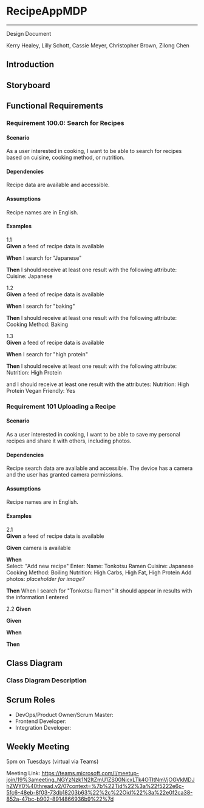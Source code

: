 # RecipeAppMDP

---

Design Document  

Kerry Healey, Lilly Schott, Cassie Meyer, Christopher Brown, Zilong Chen

## Introduction 


## Storyboard


## Functional Requirements

### Requirement 100.0: Search for Recipes

#### Scenario

As a user interested in cooking, I want to be able to search for recipes based on cuisine, cooking method, or nutrition.

#### Dependencies

Recipe data are available and accessible.

#### Assumptions

Recipe names are in English.

#### Examples
1.1  
**Given** a feed of recipe data is available

**When** I search for "Japanese"

**Then** I should receive at least one result with the following attribute:
Cuisine: Japanese


1.2  
**Given** a feed of recipe data is available

**When** I search for "baking"

**Then** I should receive at least one result with the following attribute:
Cooking Method: Baking

1.3  
**Given** a feed of recipe data is available

**When** I search for "high protein" 

**Then** I should receive at least one result with the following attribute:
Nutrition: High Protein

and I should receive at least one result with the attributes:
Nutrition: High Protein
Vegan Friendly: Yes

### Requirement 101 Uploading a Recipe

#### Scenario

As a user interested in cooking, I want to be able to save my personal recipes and share it with others, including photos.

#### Dependencies

Recipe search data are available and accessible.
The device has a camera and the user has granted camera permissions.

#### Assumptions  

Recipe names are in English.

#### Examples  

2.1  
**Given** a feed of recipe data is available

**Given** camera is available

**When**  
Select: "Add new recipe"
Enter: 
  Name: Tonkotsu Ramen
  Cuisine: Japanese
  Cooking Method: Boiling
  Nutrition: High Carbs, High Fat, High Protein 
Add photos: *placeholder for image?*

**Then**  When I search for "Tonkotsu Ramen" it should appear in results with the information I entered 

2.2 
**Given** 

**Given** 

**When**

**Then**  

## Class Diagram

### Class Diagram Description

## Scrum Roles

- DevOps/Product Owner/Scrum Master: 
- Frontend Developer:   
- Integration Developer:   

## Weekly Meeting
5pm on Tuesdays (virtual via Teams)

Meeting Link: https://teams.microsoft.com/l/meetup-join/19%3ameeting_NGYzNzk1N2ItZmU1ZS00NjcxLTk4OTItNmVjOGVkMDJhZWY0%40thread.v2/0?context=%7b%22Tid%22%3a%22f5222e6c-5fc6-48eb-8f03-73db18203b63%22%2c%22Oid%22%3a%22e0f2ca38-852a-47bc-b902-8914866936b9%22%7d

